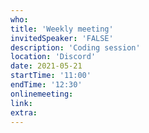 ```yaml
---
who: 
title: 'Weekly meeting'
invitedSpeaker: 'FALSE'
description: 'Coding session'
location: 'Discord'
date: 2021-05-21
startTime: '11:00'
endTime: '12:30'
onlinemeeting: 
link: 
extra: 
---
```

